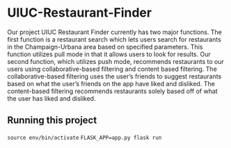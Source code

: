# UIUC-Restaurant-Finder

Our project UIUC Restaurant Finder currently has two major functions. The first function is a restaurant search which lets users search for restaurants in the Champaign-Urbana area based on specified parameters. This function utilizes pull mode in that it allows users to look for results. Our second function, which utilizes push mode, recommends restaurants to our users using collaborative-based filtering and content based filtering. The collaborative-based filtering uses the user’s friends to suggest restaurants based on what the user’s friends on the app have liked and disliked. The content-based filtering recommends restaurants solely based off of what the user has liked and disliked. 

## Running this project

`source env/bin/activate`
`FLASK_APP=app.py flask run`
